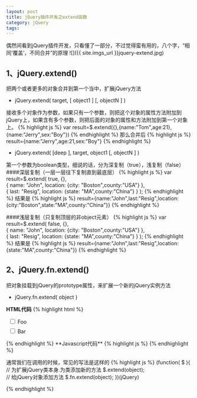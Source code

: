 ```yaml
---
layout: post
title: jQuery插件开发之extend函数
category: jQuery
tags:
---
```


偶然间看到jQuery插件开发，只看懂了一部分，不过觉得蛮有用的，八个字，“相同‘覆盖’，不同合并”的原理
![]({{ site.imgs_url }}jquery-extend.jpg)
## 1、jQuery.extend()
把两个或者更多的对象合并到第一个当中，扩展jQuery方法

* jQuery.extend( target, [ object1 ] [, objectN ] )

接收多个对象作为参数，如果只有一个参数，则把这个对象的属性方法附加到jQuery上，如果含有多个参数，则把后面的对象的属性和方法附加到第一个对象上。
{% highlight js %}
var result=$.extend({},{name:"Tom",age:21},{name:"Jerry",sex:"Boy"})
{% endhighlight %}
那么合并后
{% highlight js %}
result={name:"Jerry",age:21,sex:"Boy"}
{% endhighlight %}
* jQuery.extend( [deep ], target, object1 [, objectN ] )

第一个参数为boolean类型，细说的话，分为深复制（true），浅复制（false）
####深层复制（一层一层往下复制直到最底层）
{% highlight js %}
var result=$.extend( true,  {},  
    { name: "John", location: {city: "Boston",county:"USA"} },  
    { last: "Resig", location: {state: "MA",county:"China"} } ); 
{% endhighlight %}
结果是
{% highlight js %}
result={name:"John",last:"Resig",location:{city:"Boston",state:"MA",county:"China"}}
{% endhighlight %}

####浅层复制（只复制顶层的非object元素）
{% highlight js %}
var result=$.extend( false,  {},  
    { name: "John", location: {city: "Boston",county:"USA"} },  
    { last: "Resig", location: {state: "MA",county:"China"} } ); 
{% endhighlight %}
结果是
{% highlight js %}
result={name:"John",last:"Resig",location:{state:"MA",county:"China"}}
{% endhighlight %}

## 2、jQuery.fn.extend()
把对象挂载到jQuery的prototype属性，来扩展一个新的jQuery实例方法

* jQuery.fn.extend( object )


**HTML代码**
{% highlight html %}
<!doctype html>
<html lang="en">
<head>
  <meta charset="utf-8">
  <title>jQuery.fn.extend demo</title>
  <style>
  label {
    display: block;
    margin: .5em;
  }
  </style>
  <script src="//code.jquery.com/jquery-1.10.2.js"></script>
</head>
<body>
 
<label><input type="checkbox" name="foo"> Foo</label>
<label><input type="checkbox" name="bar"> Bar</label>
 
</body>
</html>
{% endhighlight %}
**Javascript代码**
{% highlight js %} 
<script>
jQuery.fn.extend({
  check: function() {
	// this.each()返回一个jQuery对象，
    return this.each(function() {	
      this.checked = true;			// 这儿this指的是一个dom对象	
    });
  },
  uncheck: function() {
    return this.each(function() {
      this.checked = false;
    });
  }
});
 
// Use the newly created .check() method
$( "input[type='checkbox']" ).check();    // 你可以理解为‘dom对象的集合’
</script>
{% endhighlight %}

通常我们在调用的时候，常见的写法是这样的
{% highlight js %}
(function( $ ){
	// 为扩展jQuery类本身.为类添加新的方法
	$.extend(object);	
	// 给jQuery对象添加方法
	$.fn.extend(object);
})(jQuery)


{% endhighlight %}